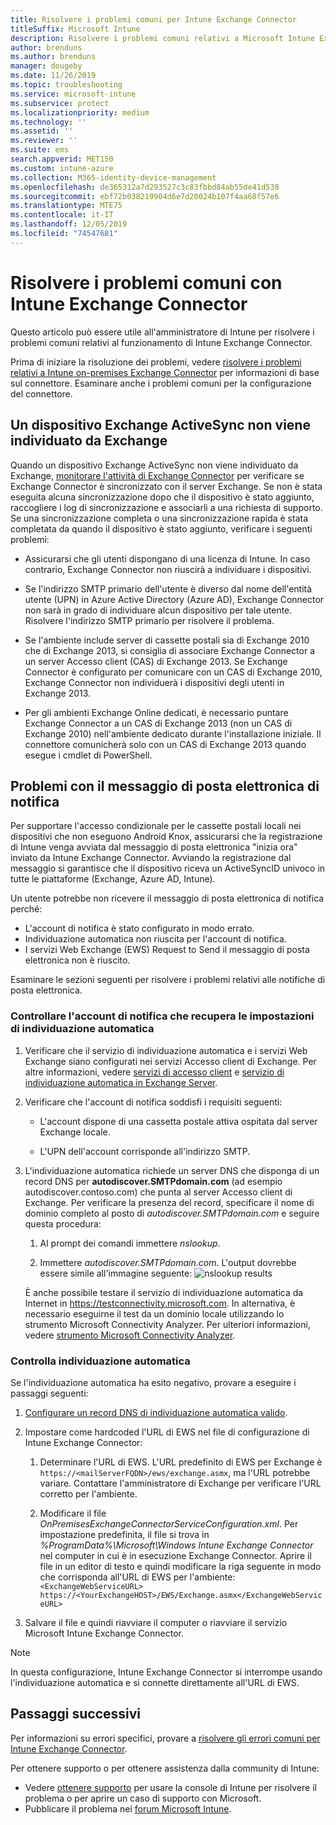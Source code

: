 ```yaml
---
title: Risolvere i problemi comuni per Intune Exchange Connector
titleSuffix: Microsoft Intune
description: Risolvere i problemi comuni relativi a Microsoft Intune Exchange Connector locale.
author: brenduns
ms.author: brenduns
manager: dougeby
ms.date: 11/26/2019
ms.topic: troubleshooting
ms.service: microsoft-intune
ms.subservice: protect
ms.localizationpriority: medium
ms.technology: ''
ms.assetid: ''
ms.reviewer: ''
ms.suite: ems
search.appverid: MET150
ms.custom: intune-azure
ms.collection: M365-identity-device-management
ms.openlocfilehash: de365312a7d293527c3c83fbbd84ab55de41d530
ms.sourcegitcommit: ebf72b038219904d6e7d20024b107f4aa68f57e6
ms.translationtype: MTE75
ms.contentlocale: it-IT
ms.lasthandoff: 12/05/2019
ms.locfileid: "74547681"
---
```

# <a name="resolve-common-problems-with-the-intune-exchange-connector"></a>Risolvere i problemi comuni con Intune Exchange Connector
 
Questo articolo può essere utile all'amministratore di Intune per risolvere i problemi comuni relativi al funzionamento di Intune Exchange Connector.

Prima di iniziare la risoluzione dei problemi, vedere [risolvere i problemi relativi a Intune on-premises Exchange Connector](troubleshoot-exchange-connector.md) per informazioni di base sul connettore. Esaminare anche i problemi comuni per la configurazione del connettore.

## <a name="an-exchange-activesync-device-isnt-discovered-from-exchange"></a>Un dispositivo Exchange ActiveSync non viene individuato da Exchange

Quando un dispositivo Exchange ActiveSync non viene individuato da Exchange, [monitorare l'attività di Exchange Connector](exchange-connector-install.md#on-premises-intune-exchange-connector-high-availability-support) per verificare se Exchange Connector è sincronizzato con il server Exchange. Se non è stata eseguita alcuna sincronizzazione dopo che il dispositivo è stato aggiunto, raccogliere i log di sincronizzazione e associarli a una richiesta di supporto. Se una sincronizzazione completa o una sincronizzazione rapida è stata completata da quando il dispositivo è stato aggiunto, verificare i seguenti problemi:

- Assicurarsi che gli utenti dispongano di una licenza di Intune. In caso contrario, Exchange Connector non riuscirà a individuare i dispositivi.

- Se l'indirizzo SMTP primario dell'utente è diverso dal nome dell'entità utente (UPN) in Azure Active Directory (Azure AD), Exchange Connector non sarà in grado di individuare alcun dispositivo per tale utente. Risolvere l'indirizzo SMTP primario per risolvere il problema.

- Se l'ambiente include server di cassette postali sia di Exchange 2010 che di Exchange 2013, si consiglia di associare Exchange Connector a un server Accesso client (CAS) di Exchange 2013. Se Exchange Connector è configurato per comunicare con un CAS di Exchange 2010, Exchange Connector non individuerà i dispositivi degli utenti in Exchange 2013.

- Per gli ambienti Exchange Online dedicati, è necessario puntare Exchange Connector a un CAS di Exchange 2013 (non un CAS di Exchange 2010) nell'ambiente dedicato durante l'installazione iniziale. Il connettore comunicherà solo con un CAS di Exchange 2013 quando esegue i cmdlet di PowerShell.

## <a name="problems-with-the-notification-email-message"></a>Problemi con il messaggio di posta elettronica di notifica

Per supportare l'accesso condizionale per le cassette postali locali nei dispositivi che non eseguono Android Knox, assicurarsi che la registrazione di Intune venga avviata dal messaggio di posta elettronica "inizia ora" inviato da Intune Exchange Connector. Avviando la registrazione dal messaggio si garantisce che il dispositivo riceva un ActiveSyncID univoco in tutte le piattaforme (Exchange, Azure AD, Intune).

Un utente potrebbe non ricevere il messaggio di posta elettronica di notifica perché:

- L'account di notifica è stato configurato in modo errato.
- Individuazione automatica non riuscita per l'account di notifica.
- I servizi Web Exchange (EWS) Request to Send il messaggio di posta elettronica non è riuscito.

Esaminare le sezioni seguenti per risolvere i problemi relativi alle notifiche di posta elettronica.

### <a name="check-the-notification-account-that-retrieves-autodiscover-settings"></a>Controllare l'account di notifica che recupera le impostazioni di individuazione automatica

1. Verificare che il servizio di individuazione automatica e i servizi Web Exchange siano configurati nei servizi Accesso client di Exchange. Per altre informazioni, vedere [servizi di accesso client](https://docs.microsoft.com/Exchange/architecture/client-access/client-access) e [servizio di individuazione automatica in Exchange Server](https://docs.microsoft.com/Exchange/architecture/client-access/autodiscover?view=exchserver-2019).

2. Verificare che l'account di notifica soddisfi i requisiti seguenti:

   - L'account dispone di una cassetta postale attiva ospitata dal server Exchange locale.

   - L'UPN dell'account corrisponde all'indirizzo SMTP.

3. L'individuazione automatica richiede un server DNS che disponga di un record DNS per **autodiscover.SMTPdomain.com** (ad esempio autodiscover.contoso.com) che punta al server Accesso client di Exchange. Per verificare la presenza del record, specificare il nome di dominio completo al posto di *autodiscover.SMTPdomain.com* e seguire questa procedura:

   1. Al prompt dei comandi immettere *nslookup*.

   2. Immettere *autodiscover.SMTPdomain.com*. L'output dovrebbe essere simile all'immagine seguente: ![nslookup results](./media/troubleshoot-exchange-connector-common-problems/nslookup-results.png
      )

   È anche possibile testare il servizio di individuazione automatica da Internet in https://testconnectivity.microsoft.com. In alternativa, è necessario eseguirne il test da un dominio locale utilizzando lo strumento Microsoft Connectivity Analyzer. Per ulteriori informazioni, vedere [strumento Microsoft Connectivity Analyzer](https://docs.microsoft.com/previous-versions/office/exchange-remote-connectivity/jj851141(v=exchg.80)).


### <a name="check-autodiscovery"></a>Controlla individuazione automatica

Se l'individuazione automatica ha esito negativo, provare a eseguire i passaggi seguenti:

1. [Configurare un record DNS di individuazione automatica valido](https://docs.microsoft.com/previous-versions/exchange-server/exchange-150/mt473798(v=exchg.150)).

2. Impostare come hardcoded l'URL di EWS nel file di configurazione di Intune Exchange Connector:

   1. Determinare l'URL di EWS. L'URL predefinito di EWS per Exchange è `https://<mailServerFQDN>/ews/exchange.asmx`, ma l'URL potrebbe variare. Contattare l'amministratore di Exchange per verificare l'URL corretto per l'ambiente.

   2. Modificare il file *OnPremisesExchangeConnectorServiceConfiguration.xml*. Per impostazione predefinita, il file si trova in *%ProgramData%\Microsoft\Windows Intune Exchange Connector* nel computer in cui è in esecuzione Exchange Connector. Aprire il file in un editor di testo e quindi modificare la riga seguente in modo che corrisponda all'URL di EWS per l'ambiente: `<ExchangeWebServiceURL> https://<YourExchangeHOST>/EWS/Exchange.asmx</ExchangeWebServiceURL>`

3. Salvare il file e quindi riavviare il computer o riavviare il servizio Microsoft Intune Exchange Connector.

>[!NOTE]
> In questa configurazione, Intune Exchange Connector si interrompe usando l'individuazione automatica e si connette direttamente all'URL di EWS.

## <a name="next-steps"></a>Passaggi successivi

Per informazioni su errori specifici, provare a [risolvere gli errori comuni per Intune Exchange Connector](troubleshoot-exchange-connector-common-errors.md).

Per ottenere supporto o per ottenere assistenza dalla community di Intune:

- Vedere [ottenere supporto](../fundamentals/get-support.md) per usare la console di Intune per risolvere il problema o per aprire un caso di supporto con Microsoft.
- Pubblicare il problema nei [forum Microsoft Intune](https://social.technet.microsoft.com/Forums/home?forum=microsoftintuneprod).